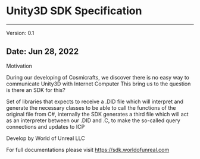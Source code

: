 # Unity3D SDK Specification
----------------------------
Version: 0.1

Date: Jun 28, 2022
----------------------------
Motivation

During our developing of Cosmicrafts, we discover there is no easy way to communicate Unity3D with Internet Computer
This bring us to the question is there an SDK for this? 

Set of libraries that expects to receive a .DID file which will interpret and generate the necessary classes to be able to call the functions of the original file from C#, internally the SDK generates a third file which will act as an interpreter between our .DID and .C, to make the so-called query connections and updates to ICP

Develop by World of Unreal LLC

For full documentations please visit https://sdk.worldofunreal.com

